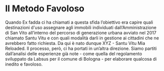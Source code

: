 # Il Metodo Favoloso

Quando Ex fadda ci ha chiamati a questa sfida l’obiettivo era capire quali destinazioni d'uso assegnare agli immobili individuati dall’Amministrazione di San Vito all’interno del percorso di generazione urbana avviato nel 2017 chiamato Santu Vitu e con quali modalità darli in gestione ai cittadini che ne avrebbero fatto richiesta. Da qui è nato dunque XYZ - Santu Vitu Mia Reloaded. Il processo, però, ci ha portati in un’altra direzione. Siamo partiti dall’analisi delle esperienze già note - come quella del regolamento sviluppato da Labsus per il comune di Bologna - per elaborare qualcosa di inedito e favoloso.
